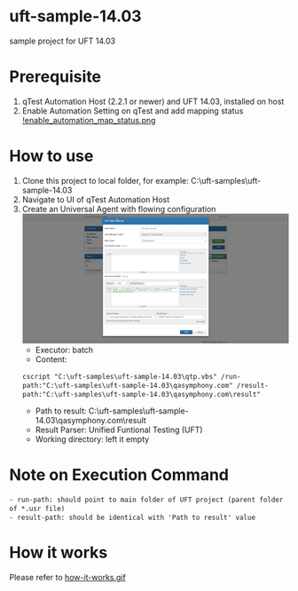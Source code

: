 # uft-sample-14.03
sample project for UFT 14.03
# Prerequisite
1. qTest Automation Host (2.2.1 or newer) and UFT 14.03, installed on host
2. Enable Automation Setting on qTest and add mapping status [!enable_automation_map_status.png](/images/enable_automation_map_status.png)
# How to use
1. Clone this project to local folder, for example: C:\uft-samples\uft-sample-14.03
2. Navigate to UI of qTest Automation Host
3. Create an Universal Agent with flowing configuration ![universal-agent-with-uft.png](/images/universal-agent-with-uft.png)
    - Executor: batch
    - Content: 
    ```
    cscript "C:\uft-samples\uft-sample-14.03\qtp.vbs" /run-path:"C:\uft-samples\uft-sample-14.03\qasymphony.com" /result-path:"C:\uft-samples\uft-sample-14.03\qasymphony.com\result"
    ```
    - Path to result: C:\uft-samples\uft-sample-14.03\qasymphony.com\result
    - Result Parser: Unified Funtional Testing (UFT)
    - Working directory: left it empty
# Note on Execution Command
    - run-path: should point to main folder of UFT project (parent folder of *.usr file) 
    - result-path: should be identical with 'Path to result' value
        
# How it works
Please refer to [how-it-works.gif](./images/how-it-works.gif)

